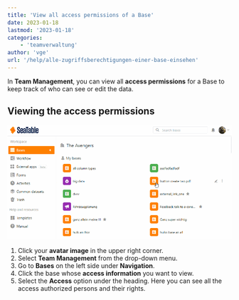 ```yaml
---
title: 'View all access permissions of a Base'
date: 2023-01-18
lastmod: '2023-01-18'
categories:
    - 'teamverwaltung'
author: 'vge'
url: '/help/alle-zugriffsberechtigungen-einer-base-einsehen'
---
```


In **Team Management**, you can view all **access permissions** for a Base to keep track of who can see or edit the data.

## Viewing the access permissions

![View all access options of a Base](images/Alle-Zugriffsmoeglichkeiten-einer-Base-einsehen-1.gif)

1. Click your **avatar image** in the upper right corner.
2. Select **Team Management** from the drop-down menu.
3. Go to **Bases** on the left side under **Navigation**.
4. Click the base whose **access information** you want to view.
5. Select the **Access** option under the heading. Here you can see all the access authorized persons and their rights.
